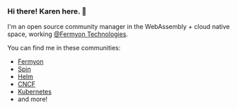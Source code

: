 ### Hi there! Karen here. 👋

I'm an open source community manager in the WebAssembly + cloud native space, working [@Fermyon Technologies](https://github.com/fermyon). 

You can find me in these communities:

- [Fermyon](https://github.com/fermyon)
- [Spin](https://github.com/fermyon/spin)
- [Helm](https://github.com/helm/helm)
- [CNCF](https://github.com/cncf)
- [Kubernetes](https://github.com/kubernetes/kubernetes)
- and more!


<!--
**karenhchu/karenhchu** is a ✨ _special_ ✨ repository because its `README.md` (this file) appears on your GitHub profile.

Here are some ideas to get you started:

Hi there! I'm Karen. 

- 🔭 I’m currently working on ...
- 💬 Ask me about ...
- 📫 How to reach me: ...
- 😄 Pronouns: ...
- ⚡ Fun fact: ...
- 🌱 I’m currently learning ...
- 👯 I’m looking to collaborate on ...
- 🤔 I’m looking for help with ...
- 💬 Ask me about ...
- 📫 How to reach me: ...
- 😄 Pronouns: ...
- ⚡ Fun fact: ...
-->
